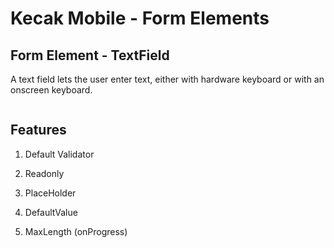 # Kecak Mobile - Form Elements #

## Form Element - TextField ##
A text field lets the user enter text, either with hardware keyboard or with an onscreen keyboard.

<img src="https://raw.githubusercontent.com/kinnara-digital-studio/kecak-workflow/master/docs/assets/mobile-form-elemnts/textfield.png" alt="" />

## Features

1. Default Validator
    
2. Readonly

3. PlaceHolder

4. DefaultValue

5. MaxLength (onProgress)